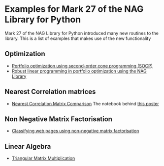 # Examples for Mark 27 of the NAG Library for Python

Mark 27 of the NAG Library for Python introduced many new routines to the library.
This is a list of examples that makes use of the new functionality

## Optimization

* [Portfolio optimization using second-order cone programming (SOCP)](https://github.com/numericalalgorithmsgroup/NAGPythonExamples/blob/master/local_optimization/SOCP/portfolio_optimization_using_socp.ipynb)
* [Robust linear programming in portfolio optimization using the NAG Library](https://github.com/numericalalgorithmsgroup/NAGPythonExamples/blob/master/local_optimization/SOCP/robust_lp.ipynb)

## Nearest Correlation matrices

* [Nearest Correlation Matrix Comparison](https://github.com/numericalalgorithmsgroup/NAGPythonExamples/blob/master/neareast_correlation_matrices/ncm_poster.ipynb)  The notebook behind [this poster](https://www.nag.com/market/posters/nearest-correlation-algos-nag-library.pdf)

## Non Negative Matrix Factorisation

* [Classifying web pages using non-negative matrix factorisation](https://github.com/numericalalgorithmsgroup/NAGPythonExamples/tree/master/dimension_reduction)

## Linear Algebra

* [Triangular Matrix Multiplication](https://github.com/numericalalgorithmsgroup/NAGPythonExamples/blob/master/linear_algebra/triangular_matrix_multiply.ipynb)
